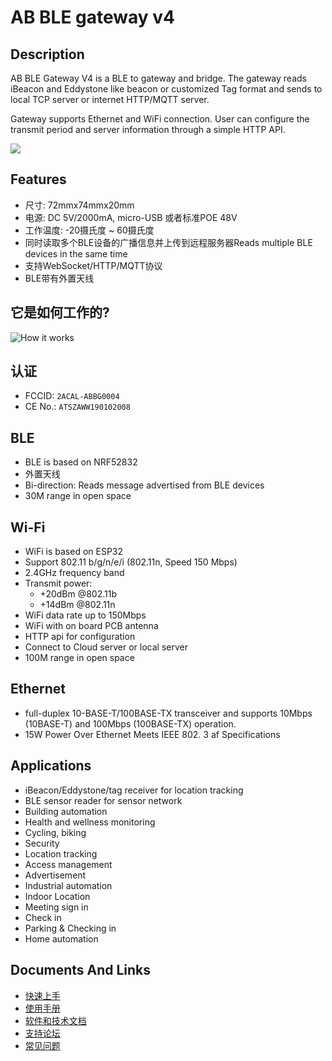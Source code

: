 # AB BLE gateway v4 #

## Description

AB BLE Gateway V4 is a BLE to gateway and bridge. The gateway reads iBeacon and Eddystone like beacon or customized Tag format and sends to local TCP server or internet HTTP/MQTT server.

Gateway supports Ethernet and WiFi connection. User can configure the transmit period and server information through a simple HTTP API.

<img src="https://i1.aprbrother.com/gateway41.jpg-640.jpg">

## Features

- 尺寸: 72mmx74mmx20mm
- 电源: DC 5V/2000mA, micro-USB 或者标准POE 48V
- 工作温度: -20摄氏度 ~ 60摄氏度
- 同时读取多个BLE设备的广播信息并上传到远程服务器Reads multiple BLE devices in the same time
- 支持WebSocket/HTTP/MQTT协议
- BLE带有外置天线

## 它是如何工作的? ##

![How it works](https://i1.aprbrother.com/w/gw-works.png)

## 认证

* FCCID: `2ACAL-ABBG0004`
* CE No.: `ATSZAWW190102008`

## BLE

- BLE is based on NRF52832 
- 外置天线
- Bi-direction: Reads message advertised from BLE devices 
- 30M range in open space

## Wi-Fi

  - WiFi is based on ESP32
  - Support 802.11 b/g/n/e/i (802.11n, Speed 150 Mbps)
  - 2.4GHz frequency band
  - Transmit power:
      - \+20dBm @802.11b
      - \+14dBm @802.11n
  - WiFi data rate up to 150Mbps
  - WiFi with on board PCB antenna
  - HTTP api for configuration
  - Connect to Cloud server or local server
  - 100M range in open space

## Ethernet

  - full-duplex 10-BASE-T/100BASE-TX transceiver and supports 10Mbps
    (10BASE-T) and 100Mbps (100BASE-TX) operation.
  - 15W Power Over Ethernet Meets IEEE 802. 3 af Specifications

## Applications

  - iBeacon/Eddystone/tag receiver for location tracking
  - BLE sensor reader for sensor network
  - Building automation
  - Health and wellness monitoring
  - Cycling, biking
  - Security
  - Location tracking
  - Access management
  - Advertisement
  - Industrial automation
  - Indoor Location
  - Meeting sign in
  - Check in
  - Parking & Checking in
  - Home automation

## Documents And Links

- [快速上手](Quick_Start_For_AB_BLE_Gateway_V4.md)
- [使用手册](User_Guide_For_AB_BLE_Gateway_V4.md)
- [软件和技术文档](Software_AB_BLE_Gateway_V4.md)
- [支持论坛](http://bbs.aprbrother.com/c/wifi)
- [常见问题](FAQ_For_AB_BLE_Gateway_V4.md)

